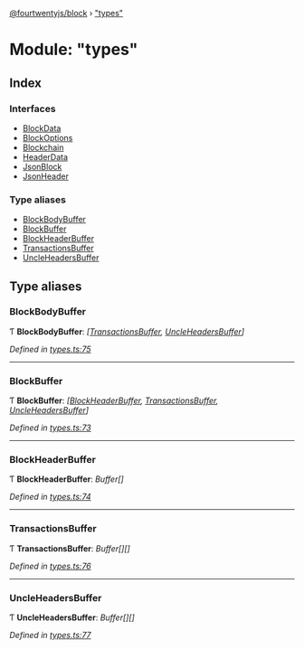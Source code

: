 [@fourtwentyjs/block](../README.md) › ["types"](_types_.md)

# Module: "types"

## Index

### Interfaces

* [BlockData](../interfaces/_types_.blockdata.md)
* [BlockOptions](../interfaces/_types_.blockoptions.md)
* [Blockchain](../interfaces/_types_.blockchain.md)
* [HeaderData](../interfaces/_types_.headerdata.md)
* [JsonBlock](../interfaces/_types_.jsonblock.md)
* [JsonHeader](../interfaces/_types_.jsonheader.md)

### Type aliases

* [BlockBodyBuffer](_types_.md#blockbodybuffer)
* [BlockBuffer](_types_.md#blockbuffer)
* [BlockHeaderBuffer](_types_.md#blockheaderbuffer)
* [TransactionsBuffer](_types_.md#transactionsbuffer)
* [UncleHeadersBuffer](_types_.md#uncleheadersbuffer)

## Type aliases

###  BlockBodyBuffer

Ƭ **BlockBodyBuffer**: *[[TransactionsBuffer](_types_.md#transactionsbuffer), [UncleHeadersBuffer](_types_.md#uncleheadersbuffer)]*

*Defined in [types.ts:75](https://github.com/420integrated/fourtwentyjs-vm/blob/master/packages/block/src/types.ts#L75)*

___

###  BlockBuffer

Ƭ **BlockBuffer**: *[[BlockHeaderBuffer](_types_.md#blockheaderbuffer), [TransactionsBuffer](_types_.md#transactionsbuffer), [UncleHeadersBuffer](_types_.md#uncleheadersbuffer)]*

*Defined in [types.ts:73](https://github.com/420integrated/fourtwentyjs-vm/blob/master/packages/block/src/types.ts#L73)*

___

###  BlockHeaderBuffer

Ƭ **BlockHeaderBuffer**: *Buffer[]*

*Defined in [types.ts:74](https://github.com/420integrated/fourtwentyjs-vm/blob/master/packages/block/src/types.ts#L74)*

___

###  TransactionsBuffer

Ƭ **TransactionsBuffer**: *Buffer[][]*

*Defined in [types.ts:76](https://github.com/420integrated/fourtwentyjs-vm/blob/master/packages/block/src/types.ts#L76)*

___

###  UncleHeadersBuffer

Ƭ **UncleHeadersBuffer**: *Buffer[][]*

*Defined in [types.ts:77](https://github.com/420integrated/fourtwentyjs-vm/blob/master/packages/block/src/types.ts#L77)*
